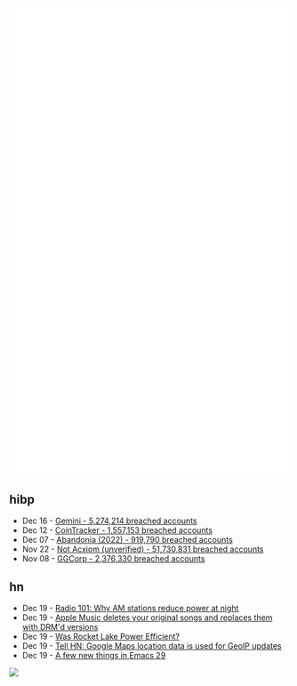 ![Metrics](https://raw.githubusercontent.com/phixion/phixion/master/metrics.svg)

## hibp

<!--
for https://github.com/phixion/phixion/blob/main/.github/workflows/feeds.yml
-->
<!--START_SECTION:haveibeenpwnd-->
- Dec 16 - [Gemini - 5,274,214 breached accounts](https://haveibeenpwned.com/PwnedWebsites#Gemini)
- Dec 12 - [CoinTracker - 1,557,153 breached accounts](https://haveibeenpwned.com/PwnedWebsites#CoinTracker)
- Dec 07 - [Abandonia (2022) - 919,790 breached accounts](https://haveibeenpwned.com/PwnedWebsites#Abandonia2022)
- Nov 22 - [Not Acxiom (unverified) - 51,730,831 breached accounts](https://haveibeenpwned.com/PwnedWebsites#NotAcxiom)
- Nov 08 - [GGCorp - 2,376,330 breached accounts](https://haveibeenpwned.com/PwnedWebsites#GGCorp)
<!--END_SECTION:haveibeenpwnd-->

## hn

<!--
for https://github.com/phixion/phixion/blob/main/.github/workflows/feeds.yml
-->
<!--START_SECTION:hn-->
- Dec 19 - [Radio 101: Why AM stations reduce power at night](https://relevantradio.com/2020/01/radio-101-why-am-stations-reduce-power-at-night/)
- Dec 19 - [Apple Music deletes your original songs and replaces them with DRM'd versions](https://old.reddit.com/r/YouShouldKnow/comments/zl8ko3/ysk_apple_music_deletes_your_original_songs_and/)
- Dec 19 - [Was Rocket Lake Power Efficient?](https://chipsandcheese.com/2022/12/17/was-rocket-lake-power-efficient/)
- Dec 19 - [Tell HN: Google Maps location data is used for GeoIP updates](https://news.ycombinator.com/item?id=34052786)
- Dec 19 - [A few new things in Emacs 29](https://mbork.pl/2022-12-19_A_few_new_things_in_Emacs_29)
<!--END_SECTION:hn-->

<!--
for https://yhype.me
-->
![](https://hit.yhype.me/github/profile?user_id=13013670)
